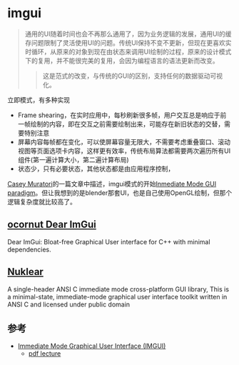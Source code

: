 # imgui
> 通用的UI随着时间也会不再那么通用了，因为业务逻辑的发展，通用UI的缓存问题限制了灵活使用UI的问题。传统UI保持不变不更新，但现在更喜欢实时循环，从原来的对象到现在由状态来调用UI绘制的过程，原来的设计模式下的复用，并不能很完美的复用，会因为编程语言的语法更新而改变。
>> 这是范式的改变，与传统的GUI的区别，支持任何的数据驱动可视化。

立即模式，有多种实现

- Frame shearing，在实时应用中，每秒刷新很多帧，用户交互总是响应于前一帧绘制的内容，即在交互之前需要绘制出来，可能存在新旧状态的交替，需要特别注意
- 屏幕内容每帧都在变化，可以使屏幕容量无限大，不需要考虑重叠窗口、滚动视图等页面选项卡内容，这样更有效率，传统布局算法都需要两次遍历所有UI组件(第一遍计算大小，第二遍计算布局)
- 状态少，只有必要状态，其他状态都是由应用程序控制，

[Casey Muratori](https://caseymuratori.com/)的一篇文章中描述，imgui模式的开始[Inmediate Mode GUI paradigm](https://caseymuratori.com/blog_0001)。但让我想到的是blender那套UI，也是自己使用OpenGL绘制，但那个逻辑复杂度就比较高了。


## [ocornut Dear ImGui](https://github.com/ocornut/imgui)
Dear ImGui: Bloat-free Graphical User interface for C++ with minimal dependencies.

## [Nuklear](https://github.com/Immediate-Mode-UI/Nuklear)
A single-header ANSI C immediate mode cross-platform GUI library, This is a minimal-state, immediate-mode graphical user interface toolkit written in ANSI C and licensed under public domain

## 参考
- [Immediate Mode Graphical User Interface (IMGUI)](http://www.johno.se/book/imgui.html)
    - [pdf lecture](http://www.johno.se/book/imgui.pdf)